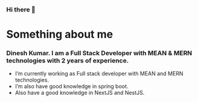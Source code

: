 ### Hi there 👋

<!--
**DineshNKumar/DIneshNKumar** is a ✨ _special_ ✨ repository because its `README.md` (this file) appears on your GitHub profile.

Here are some ideas to get you started:

- 🔭 I’m currently working on ...
- 🌱 I’m currently learning ...
- 👯 I’m looking to collaborate on ...
- 🤔 I’m looking for help with ...
- 💬 Ask me about ...
- 📫 How to reach me: ...
- 😄 Pronouns: ...
- ⚡ Fun fact: ...
-->
# Something about me 
### Dinesh Kumar. I am a Full Stack Developer with MEAN & MERN technologies with 2 years of experience.
- I’m currently working as Full stack developer with MEAN and MERN technologies. 
- I’m also have good knowledge in spring boot. 
- Also have a good knowledge in NextJS and NestJS.
